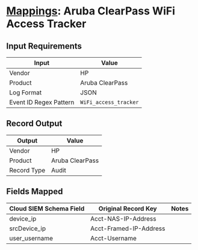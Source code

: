 # [Mappings](README.md): Aruba ClearPass WiFi Access Tracker

## Input Requirements

|Input|Value|
|-----|-----|
|Vendor|HP|
|Product|Aruba ClearPass|
|Log Format|JSON|
|Event ID Regex Pattern|`WiFi_access_tracker`|

## Record Output

|Output|Value|
|------|-----|
|Vendor|HP|
|Product|Aruba ClearPass|
|Record Type|Audit|

## Fields Mapped

|Cloud SIEM Schema Field|Original Record Key|Notes|
|-----------------------|-------------------|-----|
|device_ip|Acct-NAS-IP-Address||
|srcDevice_ip|Acct-Framed-IP-Address||
|user_username|Acct-Username||

